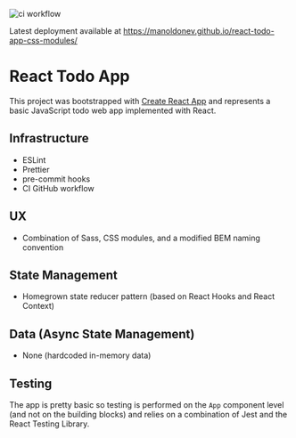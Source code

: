 ![ci workflow](https://github.com/manoldonev/react-todo-app-css-modules/actions/workflows/main.yml/badge.svg)

Latest deployment available at https://manoldonev.github.io/react-todo-app-css-modules/

# React Todo App

This project was bootstrapped with [Create React App](https://github.com/facebook/create-react-app) and represents a basic JavaScript todo web app implemented with React.

## Infrastructure

- ESLint
- Prettier
- pre-commit hooks
- CI GitHub workflow

## UX

- Combination of Sass, CSS modules, and a modified BEM naming convention

## State Management

- Homegrown state reducer pattern (based on React Hooks and React Context)

## Data (Async State Management)

- None (hardcoded in-memory data)

## Testing

The app is pretty basic so testing is performed on the `App` component level (and not on the building blocks) and relies on a combination of Jest and the React Testing Library.
